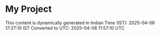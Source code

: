 # My Project

This content is dynamically generated in Indian Time (IST): 2025-04-06 17:27:10 IST
Converted to UTC: 2025-04-06 11:57:10 UTC
